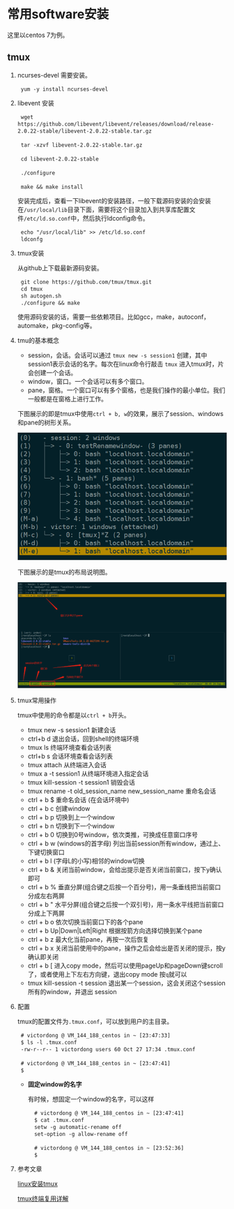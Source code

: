 # 常用software安装 #

这里以centos 7为例。

## tmux ##

1. ncurses-devel 需要安装。

		yum -y install ncurses-devel

2. libevent 安装
		
	
		wget https://github.com/libevent/libevent/releases/download/release-2.0.22-stable/libevent-2.0.22-stable.tar.gz
		
		tar -xzvf libevent-2.0.22-stable.tar.gz
		
		cd libevent-2.0.22-stable
		
		./configure
		
		make && make install

	安装完成后，查看一下libevent的安装路径，一般下载源码安装的会安装在`/usr/local/lib`目录下面，需要将这个目录加入到共享库配置文件`/etc/ld.so.conf`中，然后执行ldconfig命令。
		
		echo "/usr/local/lib" >> /etc/ld.so.conf
		ldconfg 

3. tmux安装

	从github上下载最新源码安装。

		git clone https://github.com/tmux/tmux.git
		cd tmux
		sh autogen.sh
		./configure && make
	
	使用源码安装的话，需要一些依赖项目。比如gcc，make，autoconf，automake，pkg-config等。

4. tmu的基本概念
	- session，会话。会话可以通过 `tmux new -s session1` 创建，其中 session1表示会话的名字。每次在linux命令行敲击 `tmux` 进入tmux时，片会创建一个会话。
	- window，窗口。一个会话可以有多个窗口。
	- pane，窗格。一个窗口可以有多个窗格，也是我们操作的最小单位。我们一般都是在窗格上进行工作。

	下图展示的即是tmux中使用`ctrl + b, w`的效果，展示了session、windows和pane的树形关系。

	![](https://raw.githubusercontent.com/ernest-dzf/docs/master/pic/tmux_session.png)

	下图展示的是tmux的布局说明图。

	![](https://raw.githubusercontent.com/ernest-dzf/docs/master/pic/tmux_session_window_pane.png)

5. tmux常用操作

	tmux中使用的命令都是以`ctrl + b`开头。	

	- tmux new -s session1 新建会话
	- ctrl+b d 退出会话，回到shell的终端环境
	- tmux ls 终端环境查看会话列表
	- ctrl+b s 会话环境查看会话列表
	- tmux attach 从终端进入会话
	- tmux a -t session1 从终端环境进入指定会话
	- tmux kill-session -t session1 销毁会话
	- tmux rename -t old_session_name  new_session_name  重命名会话
	- ctrl + b $ 重命名会话 (在会话环境中)
	- ctrl + b c 创建window
	- ctrl + b p 切换到上一个window
	- ctrl + b n 切换到下一个window
	- ctrl + b 0 切换到0号window，依次类推，可换成任意窗口序号
	- ctrl + b w (windows的首字母) 列出当前session所有window，通过上、下键切换窗口
	- ctrl + b l (字母L的小写)相邻的window切换
	- ctrl + b & 关闭当前window，会给出提示是否关闭当前窗口，按下y确认即可
	- ctrl + b % 垂直分屏(组合键之后按一个百分号)，用一条垂线把当前窗口分成左右两屏
	- ctrl + b " 水平分屏(组合键之后按一个双引号)，用一条水平线把当前窗口分成上下两屏
	- ctrl + b o 依次切换当前窗口下的各个pane
	- ctrl + b Up|Down|Left|Right 根据按箭方向选择切换到某个pane
	- ctrl + b z 最大化当前pane，再按一次后恢复
	- ctrl + b x 关闭当前使用中的pane，操作之后会给出是否关闭的提示，按y确认即关闭
	- ctrl + b [ 进入copy mode，然后可以使用pageUp和pageDown键scroll了，或者使用上下左右方向键，退出copy mode 按`q`就可以
	- tmux kill-session -t session 退出某一个session，这会关闭这个session所有的window，并退出 session

6. 配置

	tmux的配置文件为`.tmux.conf`，可以放到用户的主目录。

		# victordong @ VM_144_188_centos in ~ [23:47:33] 
		$ ls -l .tmux.conf 
		-rw-r--r-- 1 victordong users 60 Oct 27 17:34 .tmux.conf
		
		# victordong @ VM_144_188_centos in ~ [23:47:41] 
		$ 


	- **固定window的名字** 
	
		有时候，想固定一个window的名字，可以这样
	
			# victordong @ VM_144_188_centos in ~ [23:47:41] 
			$ cat .tmux.conf 
			setw -g automatic-rename off
			set-option -g allow-rename off
			
			# victordong @ VM_144_188_centos in ~ [23:52:36] 
			$ 


7. 参考文章
	
	[linux安装tmux](https://blog.csdn.net/lijing742180/article/details/80663878 "linux安装tmux")

	[tmux终端复用详解](https://www.cnblogs.com/wangqiguo/p/8905081.html#_labelTop "tmux终端复用详解")

